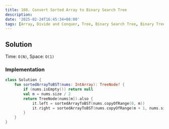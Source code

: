 ```yaml
---
title: 108. Convert Sorted Array to Binary Search Tree
description:
date: '2025-02-24T16:45:34+08:00'
tags: [Array, Divide and Conquer, Tree, Binary Search Tree, Binary Tree]
---
```


## Solution

Time: `O(N)`, Space: `O(1)`

### Implementation

```kotlin
class Solution {
    fun sortedArrayToBST(nums: IntArray): TreeNode? {
        if (nums.isEmpty()) return null
        val m = nums.size / 2
        return TreeNode(nums[m]).also {
            it.left = sortedArrayToBST(nums.copyOfRange(0, m))
            it.right = sortedArrayToBST(nums.copyOfRange(m + 1, nums.size))
        }
    }
}
```
